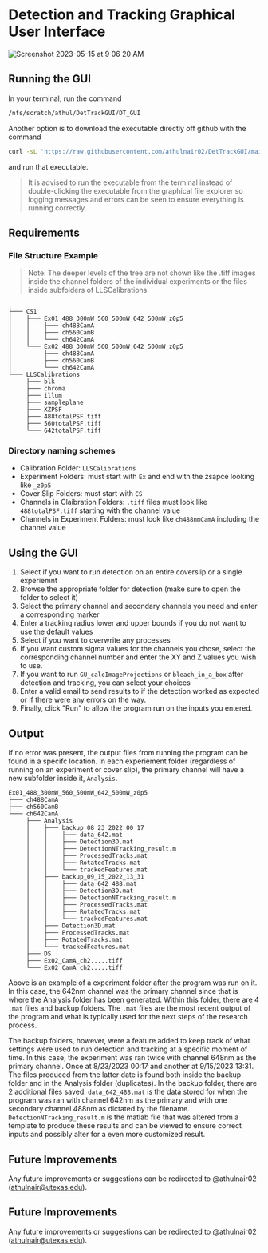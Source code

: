 # Detection and Tracking Graphical User Interface

![Screenshot 2023-05-15 at 9 06 20 AM](https://github.com/athulnair02/DetTrackGUI/assets/42418601/7b9225b6-8f7c-4c6e-9aae-2b0353f043bc)

## Running the GUI

In your terminal, run the command 
```bash
/nfs/scratch/athul/DetTrackGUI/DT_GUI
```
Another option is to download the executable directly off github with the command
```bash
curl -sL 'https://raw.githubusercontent.com/athulnair02/DetTrackGUI/main/DT_GUI' > DT_GUI && chmod +x ./DT_GUI
```
and run that executable.

> It is advised to run the executable from the terminal instead of double-clicking the executable from the graphical file explorer so logging messages and errors can be seen to ensure everything is running correctly.

## Requirements
### File Structure Example
> Note: The deeper levels of the tree are not shown like the .tiff images inside the channel folders of the individual experiments or the files inside subfolders of LLSCalibrations
```
.
├─── CS1
│    ├─── Ex01_488_300mW_560_500mW_642_500mW_z0p5
│    │    ├─── ch488CamA
│    │    ├─── ch560CamB
│    │    └─── ch642CamA
│    └─── Ex02_488_300mW_560_500mW_642_500mW_z0p5
│         ├─── ch488CamA
│         ├─── ch560CamB
│         └─── ch642CamA
└─── LLSCalibrations
     ├─── blk
     ├─── chroma
     ├─── illum
     ├─── sampleplane
     ├─── XZPSF
     ├─── 488totalPSF.tiff
     ├─── 560totalPSF.tiff
     └─── 642totalPSF.tiff 
```


### Directory naming schemes
- Calibration Folder: `LLSCalibrations`
- Experiment Folders: must start with `Ex` and end with the zsapce looking like `_z0p5`
- Cover Slip Folders: must start with `CS`
- Channels in Claibration Folders: `.tiff` files must look like `488totalPSF.tiff` starting with the channel value
- Channels in Experiment Folders: must look like `ch488nmCamA` including the channel value


## Using the GUI
1. Select if you want to run detection on an entire coverslip or a single experiemnt
2. Browse the appropriate folder for detection (make sure to open the folder to select it)
3. Select the primary channel and secondary channels you need and enter a corresponding marker
4. Enter a tracking radius lower and upper bounds if you do not want to use the default values
5. Select if you want to overwrite any processes
6. If you want custom sigma values for the channels you chose, select the corresponding channel number and enter the XY and Z values you wish to use.
7. If you want to run `GU_calcImageProjections` or `bleach_in_a_box` after detection and tracking, you can select your choices
8. Enter a valid email to send results to if the detection worked as expected or if there were any errors on the way.
9. Finally, click "Run" to allow the program run on the inputs you entered.

## Output
If no error was present, the output files from running the program can be found in a specifc location. In each experiement folder (regardless of running on an experiment or cover slip), the primary channel will have a new subfolder inside it, `Analysis`.

```
Ex01_488_300mW_560_500mW_642_500mW_z0p5
├─── ch488CamA
├─── ch560CamB
└─── ch642CamA
     ├─── Analysis
     │    ├─── backup_08_23_2022_00_17
     │    │    ├─── data_642.mat
     │    │    ├─── Detection3D.mat
     │    │    ├─── DetectionNTracking_result.m
     │    │    ├─── ProcessedTracks.mat
     │    │    ├─── RotatedTracks.mat
     │    │    └─── trackedFeatures.mat
     │    ├─── backup_09_15_2022_13_31
     │    │    ├─── data_642_488.mat
     │    │    ├─── Detection3D.mat
     │    │    ├─── DetectionNTracking_result.m
     │    │    ├─── ProcessedTracks.mat
     │    │    ├─── RotatedTracks.mat
     │    │    └─── trackedFeatures.mat
     │    ├─── Detection3D.mat
     │    ├─── ProcessedTracks.mat
     │    ├─── RotatedTracks.mat
     │    └─── trackedFeatures.mat
     ├─── DS
     ├─── Ex02_CamA_ch2.....tiff
     └─── Ex02_CamA_ch2.....tiff
```

Above is an example of a experiment folder after the program was run on it. In this case, the 642nm channel was the primary channel since that is where the Analysis folder has been generated. Within this folder, there are 4 `.mat` files and backup folders. The `.mat` files are the most recent output of the program and what is typically used for the next steps of the research process.

The backup folders, however, were a feature added to keep track of what settings were used to run detection and tracking at a specific moment of time. In this case, the experiment was ran twice with channel 648nm as the primary channel. Once at 8/23/2023 00:17 and another at 9/15/2023 13:31. The files produced from the latter date is found both inside the backup folder and in the Analysis folder (duplicates). In the backup folder, there are 2 additional files saved. `data_642_488.mat` is the data stored for when the program was ran with channel 642nm as the primary and with one secondary channel 488nm as dictated by the filename. `DetectionNTracking_result.m` is the matlab file that was altered from a template to produce these results and can be viewed to ensure correct inputs and possibly alter for a even more customized result.

## Future Improvements
Any future improvements or suggestions can be redirected to @athulnair02 (athulnair@utexas.edu).

## Future Improvements
Any future improvements or suggestions can be redirected to @athulnair02 (athulnair@utexas.edu).
